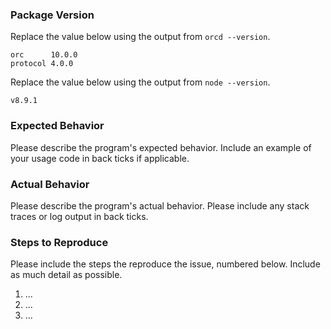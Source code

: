 ### Package Version

Replace the value below using the output from `orcd --version`.

```
orc      10.0.0
protocol 4.0.0
```

Replace the value below using the output from `node --version`.

```
v8.9.1
```

### Expected Behavior

Please describe the program's expected behavior. Include an example of your
usage code in back ticks if applicable.



### Actual Behavior

Please describe the program's actual behavior. Please include any stack traces
or log output in back ticks.



### Steps to Reproduce

Please include the steps the reproduce the issue, numbered below. Include as
much detail as possible.

1. ...
2. ...
3. ...
